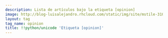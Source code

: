 ```yaml
---
description: Lista de artículos bajo la etiqueta [opinion]
image: http://blog-luisalejandro.rhcloud.com/static/img/site/mstile-310x310.png
layout: tag
tag_name: opinion
title: !!python/unicode 'Etiqueta [opinion]'
---
```

